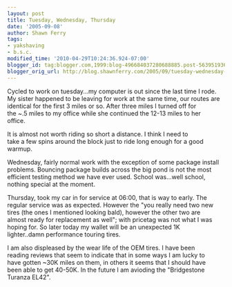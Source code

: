 ```yaml
---
layout: post
title: Tuesday, Wednesday, Thursday
date: '2005-09-08'
author: Shawn Ferry
tags:
- yakshaving
- b.s.c.
modified_time: '2010-04-29T10:24:36.924-07:00'
blogger_id: tag:blogger.com,1999:blog-496684037280688885.post-5639519369593374659
blogger_orig_url: http://blog.shawnferry.com/2005/09/tuesday-wednesday-thursday.html
---
```


Cycled to work on tuesday...my computer is out since the last time I rode.  
My sister happened to be leaving for work at the same time, our routes are  
identical for the first 3 miles or so. After three miles I turned off for  
the ~.5 miles to my office while she continued the 12-13 miles to her  
office.  
  
It is almost not worth riding so short a distance. I think I need to  
take a few spins around the block just to ride long enough for a good  
warmup.  

Wednesday, fairly normal work with the exception of some package install  
problems. Bouncing package builds across the big pond is not the most  
efficient testing method we have ever used. School was...well school,  
nothing special at the moment.  

Thursday, took my car in for service at 06:00, that is way to early. The  
regular service was as expected. However the "you really need two new  
tires (the ones I mentioned looking bald), however the other two are  
almost ready for replacement as well"; with pricetag was not what I was  
hoping for. So later today my wallet will be an unexpected 1K  
lighter..damn performance touring tires.  

I am also displeased by the wear life of the OEM tires. I have been  
reading reviews that seem to indicate that in some ways I am lucky to  
have gotten ~30K miles on them, in others it seems that I should have  
been able to get 40-50K. In the future I am avioding the "Bridgestone  
Turanza EL42".  

